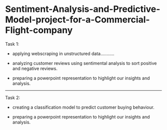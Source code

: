 # Sentiment-Analysis-and-Predictive-Model-project-for-a-Commercial-Flight-company


Task 1:

- applying webscraping in unstructured data...........

- analyzing customer reviews using sentimental analysis to sort positive and negative reviews.

- preparing a powerpoint representation to highlight our insights and analysis.


------------------------------------------------------------------------------------------------------------------------

Task 2:

- creating a classification model to predict customer buying behaviour.

- preparing a powerpoint representation to highlight our insights and analysis.
